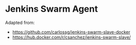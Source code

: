 # Jenkins Swarm Agent

Adapted from:
* https://github.com/carlossg/jenkins-swarm-slave-docker
* https://hub.docker.com/r/csanchez/jenkins-swarm-slave/
